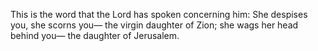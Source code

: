 This is the word that the Lord has spoken concerning him: She despises you, she scorns you— the virgin daughter of Zion; she wags her head behind you— the daughter of Jerusalem.

